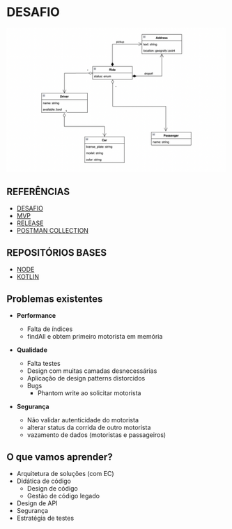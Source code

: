 # DESAFIO 

![Class](./assets/class_diagram.png)

## REFERÊNCIAS

- [DESAFIO](CHALLENGE.md)
- [MVP](MVP.md)
- [RELEASE](RELEASE.md)
- [POSTMAN COLLECTION](https://l3l3co.postman.co/workspace/New-Team-Workspace~d450d5e4-7c3a-4449-9f65-226a04a3389e/collection/414153-735bc628-c41e-478c-a2c4-d90be0758a1a?action=share&creator=414153&active-environment=414153-4adc1ab7-8041-4b2c-8241-002c5e9dcfa7)
  

## REPOSITÓRIOS BASES

- [NODE]()
- [KOTLIN](https://github.com/jaya-academy/ridely-kotlin)


## Problemas existentes 

- **Performance**
  - Falta de índices
  - findAll e obtem primeiro motorista em memória

- **Qualidade**
  - Falta testes
  - Design com muitas camadas desnecessárias
  - Aplicação de design patterns distorcidos
  - Bugs
    - Phantom write ao solicitar motorista

- **Segurança**
  - Não validar autenticidade do motorista
  - alterar status da corrida de outro motorista
  - vazamento de dados (motoristas e passageiros)

## O que vamos aprender?

- Arquitetura de soluções (com EC)
- Didática de código
  - Design de código
  - Gestão de código legado
- Design de API
- Segurança
- Estratégia de testes
